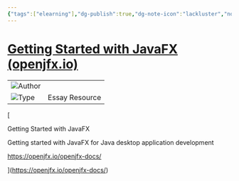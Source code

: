 ```yaml
---
{"tags":["elearning"],"dg-publish":true,"dg-note-icon":"lackluster","noteIcon":"lackluster","permalink":"/04-resources-material-para-zettel/elearning/getting-started-with-java-fx-openjfx-io/","dgPassFrontmatter":true,"created":"2025-10-16T10:20:44.113+01:00","updated":"2025-10-24T16:05:59.433+01:00"}
---
```


# [Getting Started with JavaFX (openjfx.io)](https://openjfx.io/openjfx-docs/)

|   |   |
|---|---|
|![](Dashboard/Attachments/list_gray%20886.svg)Author||
|![](Dashboard/Attachments/arrow-circle-down_gray%20924.svg)Type|Essay Resource|

[

Getting Started with JavaFX

Getting started with JavaFX for Java desktop application development

https://openjfx.io/openjfx-docs/



](https://openjfx.io/openjfx-docs/)